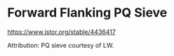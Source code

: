 # Forward Flanking PQ Sieve

https://www.jstor.org/stable/4436417

Attribution: PQ sieve courtesy of LW.
